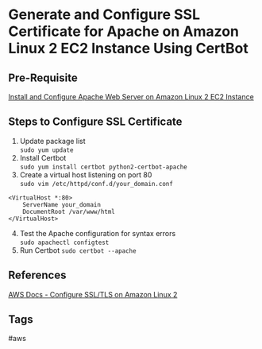 # Generate and Configure SSL Certificate for Apache on Amazon Linux 2 EC2 Instance Using CertBot

## Pre-Requisite
[Install and Configure Apache Web Server on Amazon Linux 2 EC2 Instance](../202307020136/README.md)

## Steps to Configure SSL Certificate
1. Update package list  
`sudo yum update`  
2. Install Certbot  
`sudo yum install certbot python2-certbot-apache`  
3. Create a virtual host listening on port 80  
`sudo vim /etc/httpd/conf.d/your_domain.conf`  
```
<VirtualHost *:80>
    ServerName your_domain 
    DocumentRoot /var/www/html
</VirtualHost>
```
4. Test the Apache configuration for syntax errors  
`sudo apachectl configtest`  
5. Run Certbot
`sudo certbot --apache`

## References
[AWS Docs - Configure SSL/TLS on Amazon Linux 2](https://docs.aws.amazon.com/AWSEC2/latest/UserGuide/SSL-on-amazon-linux-2.html)

## Tags
#aws
